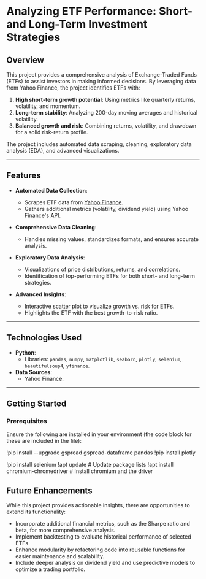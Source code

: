 # Analyzing ETF Performance: Short- and Long-Term Investment Strategies

## Overview

This project provides a comprehensive analysis of Exchange-Traded Funds (ETFs) to assist investors in making informed decisions. By leveraging data from Yahoo Finance, the project identifies ETFs with:

1. **High short-term growth potential**: Using metrics like quarterly returns, volatility, and momentum.
2. **Long-term stability**: Analyzing 200-day moving averages and historical volatility.
3. **Balanced growth and risk**: Combining returns, volatility, and drawdown for a solid risk-return profile.

The project includes automated data scraping, cleaning, exploratory data analysis (EDA), and advanced visualizations.

---

## Features

- **Automated Data Collection**:
  - Scrapes ETF data from [Yahoo Finance](https://finance.yahoo.com/markets/etfs/most-active).
  - Gathers additional metrics (volatility, dividend yield) using Yahoo Finance's API.

- **Comprehensive Data Cleaning**:
  - Handles missing values, standardizes formats, and ensures accurate analysis.

- **Exploratory Data Analysis**:
  - Visualizations of price distributions, returns, and correlations.
  - Identification of top-performing ETFs for both short- and long-term strategies.

- **Advanced Insights**:
  - Interactive scatter plot to visualize growth vs. risk for ETFs.
  - Highlights the ETF with the best growth-to-risk ratio.

---

## Technologies Used

- **Python**:
  - Libraries: `pandas`, `numpy`, `matplotlib`, `seaborn`, `plotly`, `selenium`, `beautifulsoup4`, `yfinance`.
- **Data Sources**:
  - Yahoo Finance.

---

## Getting Started

### Prerequisites

Ensure the following are installed in your environment (the code block for these are included in the file):

!pip install --upgrade gspread gspread-dataframe pandas
!pip install plotly

!pip install selenium
!apt update # Update package lists
!apt install chromium-chromedriver # Install chromium and the driver

## Future Enhancements

While this project provides actionable insights, there are opportunities to extend its functionality:
- Incorporate additional financial metrics, such as the Sharpe ratio and beta, for more comprehensive analysis.
- Implement backtesting to evaluate historical performance of selected ETFs.
- Enhance modularity by refactoring code into reusable functions for easier maintenance and scalability.
- Include deeper analysis on dividend yield and use predictive models to optimize a trading portfolio.
    
